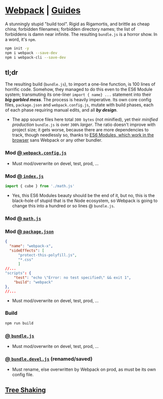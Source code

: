 
# [Webpack](https://webpack.js.org/ "Webpack.js.org") | [Guides](https://webpack.js.org/guides/getting-started/)  

A stunningly stupid "build tool". Rigid as Rigamortis, and brittle as cheap china; forbidden filenames; forbidden directory names; the list of forbiddens is damn near infinite. The resulting `bundle.js` is a horror show. In a word, it's `npm`.

```bash
npm init -y
npm i webpack --save-dev
npm i webpack-cli --save-dev
```

## tl;dr  
The resulting build (`bundle.js`), to import a one-line function, is 100 lines of horrific code. Somehow, they managed to do this even to the ES6 Module system; transmuting its one-liner `import { name} ...` statement into their ___big garbled mess___. The process is heavily imperative. Its own core config files, `package.json` and `webpack.config.js`, mutate with build phases, each of each phase requiring manual edits, and all ___by design___.

- The app source files here total `300 bytes` (not minified), yet their _minified production_ `bundle.js` is over `300%` _larger_. The ratio doesn't improve with project size; it gets worse, because there are more dependencies to track, though needlessly so, thanks to [ES6 Modules, which work in the browser](https://caniuse.com/#feat=es6-module-dynamic-import "@ CanIUse.com") sans Webpack or any other bundler. 

### Mod [@ `webpack.config.js`](webpack.config.js)

- Must mod/overwrite on devel, test, prod, ...

### Mod [@ `index.js`](src/index.js)

```js
import { cube } from './math.js'
```

- Yes, this ES6 Modules beauty should be the end of it, but no, this is the black-hole of stupid that is the Node ecosystem, so Webpack is going to change this into a hundred or so lines @ `bundle.js`.

### Mod [@ `math.js`](src/math.js)

### Mod [@ `package.json`](package.json)

```json
{
  "name": "webpack-x",
  "sideEffects": [
      "protect-this-polyfill.js",
      "*.css"
      ]
//...
"scripts": {
    "test": "echo \"Error: no test specified\" && exit 1",
    "build": "webpack"
},
//...
```

- Must mod/overwrite on devel, test, prod, ...


### Build

```bash
npm run build
```


### [@ `bundle.js`](dist/bundle.js)
- Must mod/overwrite on devel, test, prod, ...

### [@ `bundle.devel.js`](dist/bundle.devel.js) (renamed/saved)

- Must rename, else overwritten by Webpack on prod, as must be its own config file.

## [Tree Shaking](https://webpack.js.org/guides/tree-shaking/ "Webpack.js.org")



### &nbsp;
<!-- 

# [Markdown](https://github.com/adam-p/markdown-here/wiki/Markdown-Cheatsheet "______")

([MD](___.html "@ browser"))   

-->

